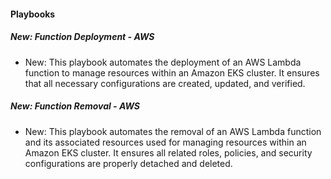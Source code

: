 
#### Playbooks

##### New: Function Deployment - AWS

- New: This playbook automates the deployment of an AWS Lambda function to manage resources within an Amazon EKS cluster. It ensures that all necessary configurations are created, updated, and verified.

##### New: Function Removal - AWS

- New: This playbook automates the removal of an AWS Lambda function and its associated resources used for managing resources within an Amazon EKS cluster. It ensures all related roles, policies, and security configurations are properly detached and deleted.
